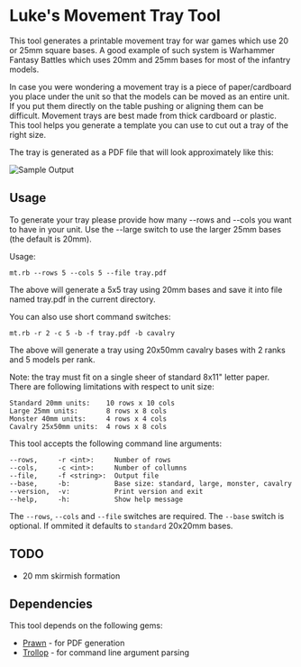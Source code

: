 Luke's Movement Tray Tool
=========================

This tool generates a printable movement tray for war games which
use 20 or 25mm square bases. A good example of such system is
Warhammer Fantasy Battles which uses 20mm and 25mm bases for most of
the infantry models.

In case you were wondering a movement tray is a piece of paper/cardboard
you place under the unit so that the models can be moved as an entire
unit. If you put them directly on the table pushing or aligning them
can be difficult. Movement trays are best made from thick cardboard or
plastic. This tool helps you generate a template you can use to cut
out a tray of the right size. 

The tray is generated as a PDF file that will look approximately like this:

![Sample Output](http://i.imgur.com/o90jRnv.png)

Usage
-----

To generate your tray please provide how many --rows and --cols you
want to have in your unit. Use the --large switch to use the larger
25mm bases (the default is 20mm).

Usage:

    mt.rb --rows 5 --cols 5 --file tray.pdf

The above will generate a 5x5 tray using 20mm bases and save it into
file named tray.pdf in the current directory.

You can also use short command switches:

    mt.rb -r 2 -c 5 -b -f tray.pdf -b cavalry
    
The above will generate a tray using 20x50mm cavalry bases with 2 ranks
and 5 models per rank.

Note: the tray must fit on a single sheer of standard 8x11" letter paper.
There are following limitations with respect to unit size:

    Standard 20mm units:    10 rows x 10 cols
    Large 25mm units:       8 rows x 8 cols
    Monster 40mm units:     4 rows x 4 cols
    Cavalry 25x50mm units:  4 rows x 8 cols

This tool accepts the following command line arguments:

    --rows,     -r <int>:     Number of rows
    --cols,     -c <int>:     Number of collumns
    --file,     -f <string>:  Output file
    --base,     -b:           Base size: standard, large, monster, cavalry
    --version,  -v:           Print version and exit
    --help,     -h:           Show help message
    
The `--rows`, `--cols` and `--file` switches are required. The `--base` 
switch is optional. If ommited it defaults to `standard` 20x20mm bases.

TODO
----

* 20 mm skirmish formation

Dependencies
------------

This tool depends on the following gems:

* [Prawn][p] - for PDF generation
* [Trollop][t] - for command line argument parsing

[p]: http://prawn.majesticseacreature.com
[t]: http://trollop.rubyforge.org/
